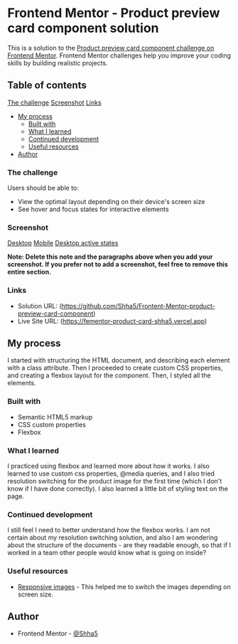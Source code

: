# Frontend Mentor - Product preview card component solution

This is a solution to the [Product preview card component challenge on Frontend Mentor](https://www.frontendmentor.io/challenges/product-preview-card-component-GO7UmttRfa). Frontend Mentor challenges help you improve your coding skills by building realistic projects. 

## Table of contents


  [The challenge](#the-challenge)
  [Screenshot](#screenshot)
  [Links](#links)
- [My process](#my-process)
  - [Built with](#built-with)
  - [What I learned](#what-i-learned)
  - [Continued development](#continued-development)
  - [Useful resources](#useful-resources)
- [Author](#author)


### The challenge

Users should be able to:

- View the optimal layout depending on their device's screen size
- See hover and focus states for interactive elements

### Screenshot
[Desktop](https://github.com/Shha5/Frontent-Mentor-product-preview-card-component/blob/main/Screenshot-product-preview-card-Shha5-desktop.png)
[Mobile](https://github.com/Shha5/Frontent-Mentor-product-preview-card-component/blob/main/Screenshot-product-preview-card-Shha5-desktop.png)
[Desktop active states](https://github.com/Shha5/Frontent-Mentor-product-preview-card-component/blob/main/Screenshot-product-preview-card-Shha5-active-states.png)


**Note: Delete this note and the paragraphs above when you add your screenshot. If you prefer not to add a screenshot, feel free to remove this entire section.**

### Links

- Solution URL: (https://github.com/Shha5/Frontent-Mentor-product-preview-card-component)
- Live Site URL: (https://fementor-product-card-shha5.vercel.app)

## My process

I started with structuring the HTML document, and describing each element with a class attribute. Then I proceeded to create custom CSS properties, and creating a flexbox layout for the component. Then, I styled all the elements.

### Built with

- Semantic HTML5 markup
- CSS custom properties
- Flexbox

### What I learned

I practiced using flexbox and learned more about how it works. I also learned to use custom css properties, @media queries, and I also tried resolution switching for the product image for the first time (which I don't know if I have done correctly). I also learned a little bit of styling text on the page.

### Continued development

I still feel I need to better understand how the flexbox works. I am not certain about my resolution switching solution, and also I am wondering about the structure of the documents - are they readable enough, so that if I worked in a team other people would know what is going on inside? 

### Useful resources

- [Responsive images](https://developer.mozilla.org/en-US/docs/Learn/HTML/Multimedia_and_embedding/Responsive_images) - This helped me to switch the images depending on screen size.

## Author

- Frontend Mentor - [@Shha5](https://www.frontendmentor.io/profile/Shha5)


